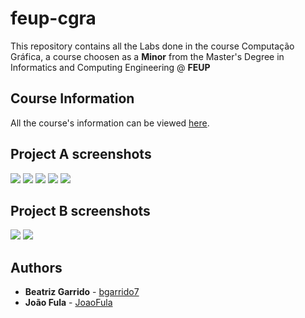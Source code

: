 # feup-cgra

This repository contains all the Labs done in the course Computação Gráfica, a course choosen as a **Minor** from the Master's Degree in Informatics and Computing Engineering @ **FEUP**

## Course Information

All the course's information can be viewed [here](https://sigarra.up.pt/feup/pt/ucurr_geral.ficha_uc_view?pv_ocorrencia_id=419996).

## Project A screenshots

<img src=https://github.com/bgarrido7/feup-cgra/blob/master/projeto_A/ex4-t1g6-1.PNG>
<img src=https://github.com/bgarrido7/feup-cgra/blob/master/projeto_A/ex4-t1g6-2.PNG>
<img src=https://github.com/bgarrido7/feup-cgra/blob/master/projeto_A/ex4-t1g6-3.PNG>
<img src=https://github.com/bgarrido7/feup-cgra/blob/master/projeto_A/ex4-t1g6-4.PNG>
<img src=https://github.com/bgarrido7/feup-cgra/blob/master/projeto_A/ex4-t1g6-5.PNG>

## Project B screenshots

<img src=https://github.com/bgarrido7/feup-cgra/blob/master/projeto_B/projB-t1g6-2..PNG>
<img src=https://github.com/bgarrido7/feup-cgra/blob/master/projeto_B/projB-t1g6-1..PNG>

## Authors

* **Beatriz Garrido** - [bgarrido7](https://github.com/bgarrido7)
* **João Fula** - [JoaoFula](https://github.com/JoaoFula)

